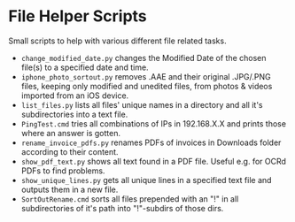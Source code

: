#  File Helper Scripts

Small scripts to help with various different file related tasks. 

* `change_modified_date.py` changes the Modified Date of the chosen file(s) to a specified date and time.
* `iphone_photo_sortout.py` removes .AAE and their original .JPG/.PNG files, keeping only modified and unedited files, from photos & videos imported from an iOS device.
* `list_files.py` lists all files' unique names in a directory and all it's subdirectories into a text file.
* `PingTest.cmd` tries all combinations of IPs in 192.168.X.X and prints those where an answer is gotten.
* `rename_invoice_pdfs.py` renames PDFs of invoices in Downloads folder according to their content.
* `show_pdf_text.py` shows all text found in a PDF file. Useful e.g. for OCRd PDFs to find problems.
* `show_unique_lines.py` gets all unique lines in a specified text file and outputs them in a new file.
* `SortOutRename.cmd` sorts all files prepended with an "!" in all subdirectories of it's path into "!"-subdirs of those dirs.
